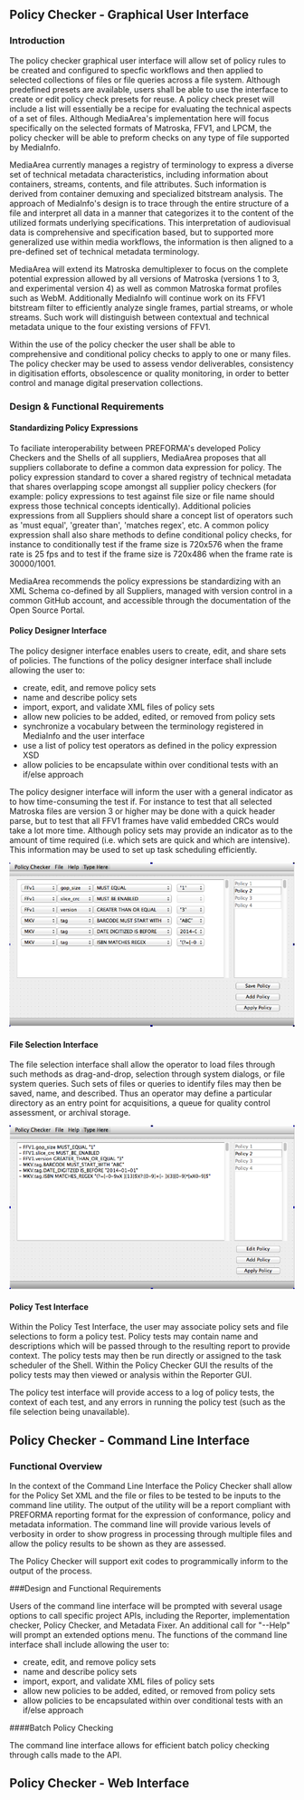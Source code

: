 
## Policy Checker - Graphical User Interface

### Introduction

The policy checker graphical user interface will allow set of policy rules to be created and configured to specfic workflows and then applied to selected collections of files or file queries across a file system. Although predefined presets are available, users shall be able to use the interface to create or edit policy check presets for reuse. A policy check preset will include a list will essentially be a recipe for evaluating the technical aspects of a set of files. Although MediaArea's implementation here will focus specifically on the selected formats of Matroska, FFV1, and LPCM, the policy checker will be able to preform checks on any type of file supported by MediaInfo.

MediaArea currently manages a registry of terminology to express a diverse set of technical metadata characteristics, including information about containers, streams, contents, and file attributes. Such information is derived from container demuxing and specialized bitstream analysis. The approach of MediaInfo's design is to trace through the entire structure of a file and interpret all data in a manner that categorizes it to the content of the utilized formats underlying specifications. This interpretation of audiovisual data is comprehensive and specification based, but to supported more generalized use within media workflows, the information is then aligned to a pre-defined set of technical metadata terminology.

MediaArea will extend its Matroska demultiplexer to focus on the complete potential expression allowed by all versions of Matroska (versions 1 to 3, and experimental version 4) as well as common Matroska format profiles such as WebM. Additionally MediaInfo will continue work on its FFV1 bitstream filter to efficiently analyze single frames, partial streams, or whole streams. Such work will distinguish between contextual and technical metadata unique to the four existing versions of FFV1.

Within the use of the policy checker the user shall be able to comprehensive and conditional policy checks to apply to one or many files. The policy checker may be used to assess vendor deliverables, consistency in digitisation efforts, obsolescence or quality monitoring, in order to better control and manage digital preservation collections.

### Design & Functional Requirements

#### Standardizing Policy Expressions

To faciliate interoperability between PREFORMA's developed Policy Checkers and the Shells of all suppliers, MediaArea proposes that all suppliers collaborate to define a common data expression for policy. The policy expression standard to cover a shared registry of technical metadata that shares overlapping scope amongst all supplier policy checkers (for example: policy expressions to test against file size or file name should express those technical concepts identically). Additional policies expressions from all Suppliers should share a concept list of operators such as 'must equal', 'greater than', 'matches regex', etc. A common policy expression shall also share methods to define conditional policy checks, for instance to conditionally test if the frame size is 720x576 when the frame rate is 25 fps and to test if the frame size is 720x486 when the frame rate is 30000/1001.

MediaArea recommends the policy expressions be standardizing with an XML Schema co-defined by all Suppliers, managed with version control in a common GitHub account, and accessible through the documentation of the Open Source Portal.

#### Policy Designer Interface

The policy designer interface enables users to create, edit, and share sets of policies. The functions of the policy designer interface shall include allowing the user to:

- create, edit, and remove policy sets
- name and describe policy sets
- import, export, and validate XML files of policy sets
- allow new policies to be added, edited, or removed from policy sets
- synchronize a vocabulary between the terminology registered in MediaInfo and the user interface
- use a list of policy test operators as defined in the policy expression XSD
- allow policies to be encapsulate within over conditional tests with an if/else approach

The policy designer interface will inform the user with a general indicator as to how time-consuming the test if. For instance to test that all selected Matroska files are version 3 or higher may be done with a quick header parse, but to test that all FFV1 frames have valid embedded CRCs would take a lot more time. Although policy sets may provide an indicator as to the amount of time required (i.e. which sets are quick and which are intensive). This information may be used to set up task scheduling efficiently.

![policy designer interface](./Design/GUI/PolicyDesignerMockup.png)

#### File Selection Interface

The file selection interface shall allow the operator to load files through such methods as drag-and-drop, selection through system dialogs, or file system queries. Such sets of files or queries to identify files may then be saved, name, and described. Thus an operator may define a particular directory as an entry point for acquisitions, a queue for quality control assessment, or archival storage.

![policy selection interface](./Design/GUI/PolicySelectionMockup.png)

#### Policy Test Interface

Within the Policy Test Interface, the user may associate policy sets and file selections to form a policy test. Policy tests may contain name and descriptions which will be passed through to the resulting report to provide context. The policy tests may then be run directly or assigned to the task scheduler of the Shell. Within the Policy Checker GUI the results of the policy tests may then viewed or analysis within the Reporter GUI.

The policy test interface will provide access to a log of policy tests, the context of each test, and any errors in running the policy test (such as the file selection being unavailable).

## Policy Checker - Command Line Interface

### Functional Overview

In the context of the Command Line Interface the Policy Checker shall allow for the Policy Set XML and the file or files to be tested to be inputs to the command line utility. The output of the utility will be a report compliant with PREFORMA reporting format for the expression of conformance, policy and metadata information. The command line will provide various levels of verbosity in order to show progress in processing through multiple files and allow the policy results to be shown as they are assessed.

The Policy Checker will support exit codes to programmically inform to the output of the process.

###Design and Functional Requirements

Users of the command line interface will be prompted with several usage options to call specific project APIs, including the Reporter, implementation checker, Policy Checker, and Metadata Fixer. An additional call for "--Help" will prompt an extended options menu. The functions of the command line interface shall include allowing the user to:

- create, edit, and remove policy sets
- name and describe policy sets
- import, export, and validate XML files of policy sets
- allow new policies to be added, edited, or removed from policy sets
- allow policies to be encapsulated within over conditional tests with an if/else approach

####Batch Policy Checking

The command line interface allows for efficient batch policy checking through calls made to the API.

## Policy Checker - Web Interface


